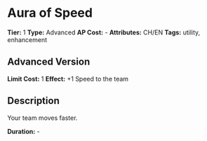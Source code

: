 # Aura of Speed

**Tier:** 1
**Type:** Advanced
**AP Cost:** -
**Attributes:** CH/EN
**Tags:** utility, enhancement

## Advanced Version
**Limit Cost:** 1
**Effect:** +1 Speed to the team

## Description
Your team moves faster.

**Duration:** -